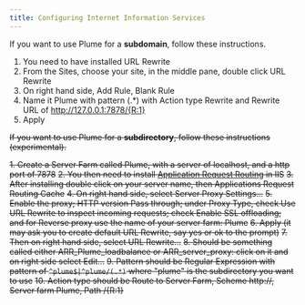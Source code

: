 ```yaml
---
title: Configuring Internet Information Services
---
```


If you want to use Plume for a **subdomain**, follow these instructions.

1. You need to have installed URL Rewrite
2. From the Sites, choose your site, in the middle pane, double click URL Rewrite
3. On right hand side, Add Rule, Blank Rule
4. Name it Plume with pattern (.*) with Action type Rewrite and Rewrite URL of http://127.0.0.1:7878/{R:1}
5. Apply

~~If you want to use Plume for a **subdirectory**, follow these instructions (experimental).~~

~~1. Create a Server Farm called Plume, with a server of localhost, and a http port of 7878~~
~~2. You then need to install [Application Request Routing](https://www.iis.net/downloads/microsoft/application-request-routing) in IIS~~
~~3. After installing double click on your server name, then Applications Request Routing Cache~~
~~4. On right hand side, select Server Proxy Settings...~~
~~5. Enable the proxy; HTTP version Pass through; under Proxy Type, check Use URL Rewrite to inspect incoming requests; check Enable SSL offloading; and for Reverse proxy use the name of your server farm: Plume~~
~~6. Apply (it may ask you to create default URL Rewrite, say yes or ok to the prompt)~~
~~7. Then on right hand side, select URL Rewrite...~~
~~8. Should be something called either ARR_Plume_loadbalance or ARR_server_proxy: click on it and on right side select Edit...~~
~~9. Pattern should be Regular Expression with pattern of `^plume$|^plume/(.*)` where "plume" is the subdirectory you want to use~~
~~10. Action type should be Route to Server Farm, Scheme http://, Server farm Plume, Path /{R:1}~~